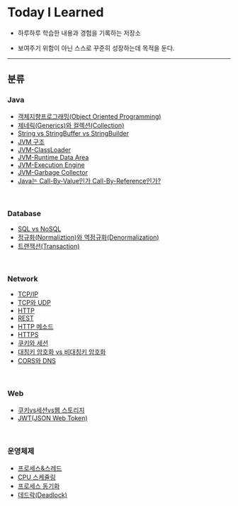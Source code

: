 # Today I Learned

- 하루하루 학습한 내용과 경험을 기록하는 저장소

- 보여주기 위함이 아닌 스스로 꾸준히 성장하는데 목적을 둔다.

---



## 분류

### Java

- [객체지향프로그래밍(Object Oriented Programming)](https://github.com/Bellroute/TIL/blob/master/Java/%EA%B0%9D%EC%B2%B4%EC%A7%80%ED%96%A5%ED%94%84%EB%A1%9C%EA%B7%B8%EB%9E%98%EB%B0%8D(Object%20Oriented%20Programming).md)
- [제네릭(Generics)와 컬렉션(Collection)](https://github.com/Bellroute/TIL/blob/master/Java/제네릭(Generics)와%20컬렉션(Collection).md)
- [String vs StringBuffer vs StringBuilder](https://github.com/Bellroute/TIL/blob/master/Java/StringVsStringBufferVsStringBuilder.md)
- [JVM 구조](https://github.com/Bellroute/TIL/blob/master/Java/JVM%20구조.md)
- [JVM-ClassLoader](https://github.com/Bellroute/TIL/blob/master/Java/JVM-ClassLoader.md)
- [JVM-Runtime Data Area](https://github.com/Bellroute/TIL/blob/master/Java/JVM-Runtime%20Data%20Area.md)
- [JVM-Execution Engine](https://github.com/Bellroute/TIL/blob/master/Java/JVM-Execution%20Engine.md)
- [JVM-Garbage Collector](https://github.com/Bellroute/TIL/blob/master/Java/JVM-Garbage%20Collector.md)
- [Java는 Call-By-Value인가 Call-By-Reference인가?](https://github.com/Bellroute/TIL/blob/master/Java/Java는%20Call-By-Value인가%20Call-By-Reference인가.md)

</br>

### Database

- [SQL vs NoSQL](https://github.com/Bellroute/TIL/blob/master/Database/SQLvsNoSQL.md)
- [정규화(Normaliztion)와 역정규화(Denormalization)](https://github.com/Bellroute/TIL/blob/master/Database/정규화(Normalization)와%20역정규화(Denormalization).md)
- [트랜잭션(Transaction)](https://github.com/Bellroute/TIL/blob/master/Database/트랜잭션(Transaction).md)

</br>

### Network

- [TCP/IP](https://github.com/Bellroute/TIL/blob/master/Network/TCP:IP.md)
- [TCP와 UDP](https://github.com/Bellroute/TIL/blob/master/Network/TCP와UDP.md)
- [HTTP](https://github.com/Bellroute/TIL/blob/master/Network/HTTP.md)
- [REST](https://github.com/Bellroute/TIL/blob/master/Network/REST.md)
- [HTTP 메소드](https://github.com/Bellroute/TIL/blob/master/Network/HTTP메소드.md)
- [HTTPS](https://github.com/Bellroute/TIL/blob/master/Network/HTTPS.md)
- [쿠키와 세션](https://github.com/Bellroute/TIL/blob/master/Network/쿠키와_세션.md)
- [대칭키 암호화 vs 비대칭키 암호화](https://github.com/Bellroute/TIL/blob/master/Network/대칭키%20암호화%20vs%20비대칭키%20암호화.md)
- [CORS와 DNS](https://github.com/Bellroute/TIL/blob/master/Network/CORS와_DNS.md)

</br>

### Web

- [쿠키vs세션vs웹 스토리지](https://github.com/Bellroute/TIL/blob/master/Web/쿠키vs세션vs웹%20스토리지.md)
- [JWT(JSON Web Token)](https://github.com/Bellroute/TIL/blob/master/Web/JWT(JSON%20Web%20Token).md)

</br>


### 운영체제

- [프로세스&스레드](https://github.com/Bellroute/TIL/blob/master/운영체제/프로세스&스레드.md)
- [CPU 스케쥴링](https://github.com/Bellroute/TIL/blob/master/운영체제/CPU스케쥴링.md)
- [프로세스 동기화](https://github.com/Bellroute/TIL/blob/master/운영체제/프로세스_동기화.md)
- [데드락(Deadlock)](https://github.com/Bellroute/TIL/blob/master/운영체제/데드락(Deadlock).md)

